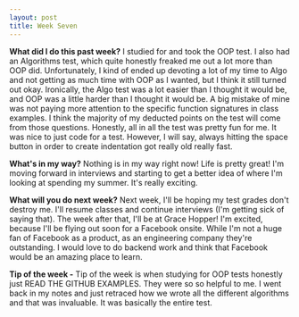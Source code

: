 ```yaml
---
layout: post
title: Week Seven
---
```


**What did I do this past week?** I studied for and took the OOP test. I also had an Algorithms test, which quite honestly freaked me out a lot more than OOP did. Unfortunately, I kind of ended up devoting a lot of my time to Algo and not getting as much time with OOP as I wanted, but I think it still turned out okay. Ironically, the Algo test was a lot easier than I thought it would be, and OOP was a little harder than I thought it would be. A big mistake of mine was not paying more attention to the specific function signatures in class examples. I think the majority of my deducted points on the test will come from those questions. Honestly, all in all the test was pretty fun for me. It was nice to just code for a test. However, I will say, always hitting the space button in order to create indentation got really old really fast. 

**What's in my way?** Nothing is in my way right now! Life is pretty great! I'm moving forward in interviews and starting to get a better idea of where I'm looking at spending my summer. It's really exciting.

**What will you do next week?** Next week, I'll be hoping my test grades don't destroy me. I'll resume classes and continue interviews (I'm getting sick of saying that). The week after that, I'll be at Grace Hopper! I'm excited, because I'll be flying out soon for a Facebook onsite. While I'm not a huge fan of Facebook as a product, as an engineering company they're outstanding. I would love to do backend work and think that Facebook would be an amazing place to learn. 


**Tip of the week -**
Tip of the week is when studying for OOP tests honestly just READ THE GITHUB EXAMPLES. They were so so helpful to me. I went back in my notes and just retraced how we wrote all the different algorithms and that was invaluable. It was basically the entire test. 